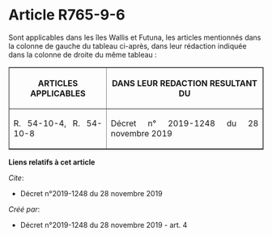 # Article R765-9-6

Sont applicables dans les îles Wallis et Futuna, les articles mentionnés dans la colonne de gauche du tableau ci-après, dans
leur rédaction indiquée dans la colonne de droite du même tableau :

<table border="1">
  <tbody>
    <tr>
      <th>

ARTICLES APPLICABLES</th>
      <th>

DANS LEUR REDACTION RESULTANT DU</th>
    </tr>
    <tr>
      <td align="justify">

R. 54-10-4, R. 54-10-8</td>
      <td align="justify">

Décret n° 2019-1248 du 28 novembre 2019</td>
    </tr>
  </tbody>
</table>

**Liens relatifs à cet article**

_Cite_:

  - Décret n°2019-1248 du 28 novembre 2019

_Créé par_:

  - Décret n°2019-1248 du 28 novembre 2019 - art. 4
